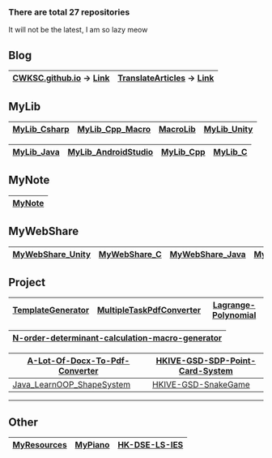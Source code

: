### There are total 27 repositories

It will not be the latest, I am so lazy meow

## Blog

| [CWKSC.github.io](https://github.com/CWKSC/CWKSC.github.io) -> [Link](https://cwksc.github.io/) | [TranslateArticles](https://github.com/CWKSC/TranslateArticles) -> [Link](https://cwksc.github.io/TranslateArticles/) |
| ----- | ----- |

## MyLib

| [MyLib_Csharp](https://github.com/CWKSC/MyLib_Csharp) | [MyLib_Cpp_Macro](https://github.com/CWKSC/MyLib_Cpp_Macro) | [MacroLib](https://github.com/CWKSC/MacroLib) | [MyLib_Unity](https://github.com/CWKSC/MyLib_Unity) |
| ------ | ------ | ------ | ------ |

[MyLib_Java](https://github.com/CWKSC/MyLib_Java) | [MyLib_AndroidStudio](https://github.com/CWKSC/MyLib_AndroidStudio) | [MyLib_Cpp](https://github.com/CWKSC/MyLib_Cpp) | [MyLib_C](https://github.com/CWKSC/MyLib_C) |
| ------ | ------ | ------ | ------ |

## MyNote

| [MyNote](https://github.com/CWKSC/MyNote)   |
| ----- |

## MyWebShare

| [MyWebShare_Unity](https://github.com/CWKSC/MyWebShare_Unity) | [MyWebShare_C](https://github.com/CWKSC/MyWebShare_C) | [MyWebShare_Java](https://github.com/CWKSC/MyWebShare_Java) | [MyWebShare_SQL](https://github.com/CWKSC/MyWebShare_SQL) |
| ------------------------------------------------------------ | ----------------------------------------------------- | ----------------------------------------------------------- | --------------------------------------------------------- |

## Project

| [TemplateGenerator](https://github.com/CWKSC/TemplateGenerator) | [MultipleTaskPdfConverter](https://github.com/CWKSC/MultipleTaskPdfConverter) | [Lagrange-Polynomial](https://github.com/CWKSC/Lagrange-Polynomial) |
| ----- | ----- |----- |

| [N-order-determinant-calculation-macro-generator](https://github.com/CWKSC/N-order-determinant-calculation-macro-generator) |
| ------------------------------------------------------------ |

[A-Lot-Of-Docx-To-Pdf-Converter](https://github.com/CWKSC/A-Lot-Of-Docx-To-Pdf-Converter) | [HKIVE-GSD-SDP-Point-Card-System](https://github.com/CWKSC/HKIVE-GSD-SDP-Point-Card-System) |
| ------------------------------------------------------------ | ------------------------------------------------------------ | 
| [Java_LearnOOP_ShapeSystem](https://github.com/CWKSC/Java_LearnOOP_ShapeSystem) | [HKIVE-GSD-SnakeGame](https://github.com/CWKSC/HKIVE-GSD-SnakeGame) |                                                              |

___

## Other

| [MyResources](https://github.com/CWKSC/MyResources) | [MyPiano](https://github.com/CWKSC/MyPiano) | [HK-DSE-LS-IES](https://github.com/CWKSC/HK-DSE-LS-IES) |
| --------------------------------------------------- | ------------------------------------------- | ------------------------------------------------------- |

